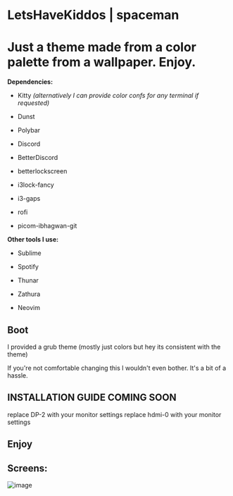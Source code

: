  **LetsHaveKiddos** | **spaceman**
===========================

Just a theme made from a color palette from a wallpaper. Enjoy.
===========================

**Dependencies:**

* Kitty *(alternatively I can provide color confs for any terminal if requested)*

* Dunst

* Polybar

* Discord

* BetterDiscord

* betterlockscreen

* i3lock-fancy

* i3-gaps

* rofi

* picom-ibhagwan-git

**Other tools I use:**

* Sublime

* Spotify

* Thunar

* Zathura

* Neovim

## Boot 

I provided a grub theme (mostly just colors but hey its consistent with the theme)

If you're not comfortable changing this I wouldn't even bother. It's a bit of a hassle.

## INSTALLATION GUIDE COMING SOON
replace DP-2 with your monitor settings
replace hdmi-0 with your monitor settings

## Enjoy

## Screens:

![image](screenshots/reddit-screenshots.png)
